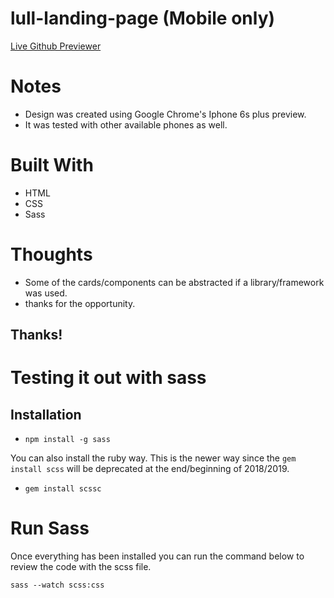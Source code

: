 # lull-landing-page (Mobile only)
[Live Github Previewer](https://htmlpreview.github.io/?https://github.com/rogercodes1/lull-landing-page/blob/master/index.html)

# Notes
* Design was created using Google Chrome's Iphone 6s plus preview.
* It was tested with other available phones as well.

# Built With
* HTML
* CSS
* Sass

# Thoughts
* Some of the cards/components can be abstracted if a library/framework was used.
* thanks for the opportunity.

## Thanks!


# Testing it out with sass

## Installation
* `npm install -g sass`

You can also install the ruby way. This is the newer way since the `gem install scss` will be deprecated at the end/beginning of 2018/2019.

* `gem install scssc`


# Run Sass
Once everything has been installed you can run the command below to review the code with the scss file. 

`sass --watch scss:css`
